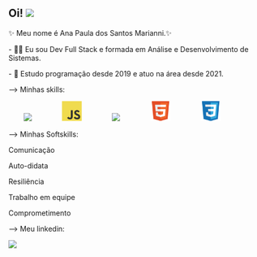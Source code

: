  <h2>Oi! <img src="https://raw.githubusercontent.com/iampavangandhi/iampavangandhi/master/gifs/Hi.gif" width="30px"></h2>
<p>✨ Meu nome é Ana Paula dos Santos Marianni.✨</p>
<div style="display: inline_block"  >
 
<p> - 👨‍🎓 Eu sou Dev Full Stack e formada em Análise e Desenvolvimento de Sistemas. </p>
<p> - 🎯 Estudo programação desde 2019 e atuo na área desde 2021. </p>
  
</div>

--> Minhas skills:
<div align="center">
    <img height="40" src="https://assets.zabbix.com/img/brands/nodejs.svg">
     &nbsp;&nbsp;&nbsp;&nbsp;&nbsp;&nbsp;&nbsp;&nbsp;&nbsp;&nbsp;&nbsp;&nbsp;&nbsp;
    <img height="40" src="https://raw.githubusercontent.com/devicons/devicon/master/icons/javascript/javascript-original.svg">
    &nbsp;&nbsp;&nbsp;&nbsp;&nbsp;&nbsp;&nbsp;&nbsp;&nbsp;&nbsp;&nbsp;&nbsp;&nbsp;
    <img height="40" src="https://w7.pngwing.com/pngs/173/36/png-transparent-postgresql-logo-computer-software-database-open-source-s-text-head-snout.png">
     &nbsp;&nbsp;&nbsp;&nbsp;&nbsp;&nbsp;&nbsp;&nbsp;&nbsp;&nbsp;&nbsp;&nbsp;&nbsp;
    <img height="40" src="https://raw.githubusercontent.com/devicons/devicon/master/icons/html5/html5-original.svg">
    &nbsp;&nbsp;&nbsp;&nbsp;&nbsp;&nbsp;&nbsp;&nbsp;&nbsp;&nbsp;&nbsp;&nbsp;&nbsp;
    <img height="40" src="https://raw.githubusercontent.com/devicons/devicon/master/icons/css3/css3-original.svg">
    &nbsp;&nbsp;&nbsp;&nbsp;&nbsp;&nbsp;&nbsp;&nbsp;&nbsp;&nbsp;&nbsp;&nbsp;&nbsp;
</div>

--> Minhas Softskills:
<p>Comunicação</p>
<p>Auto-didata</p>
<p>Resiliência</p>
<p>Trabalho em equipe</p>
<p>Comprometimento</p>

  
--> Meu linkedin:
<p>
    <a href="https://www.linkedin.com/in/anap-dossantos/">
        <img src="https://img.shields.io/badge/linkedin-%230077B5.svg?&style=for-the-badge&logo=linkedin&logoColor=white&link=mailto:https://www.linkedin.com/in/anap-dossantos/">
    </a>
</p>
